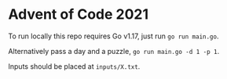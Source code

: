 # Advent of Code 2021

To run locally this repo requires Go v1.17, just run `go run main.go`.

Alternatively pass a day and a puzzle, `go run main.go -d 1 -p 1`.

Inputs should be placed at `inputs/X.txt`.
